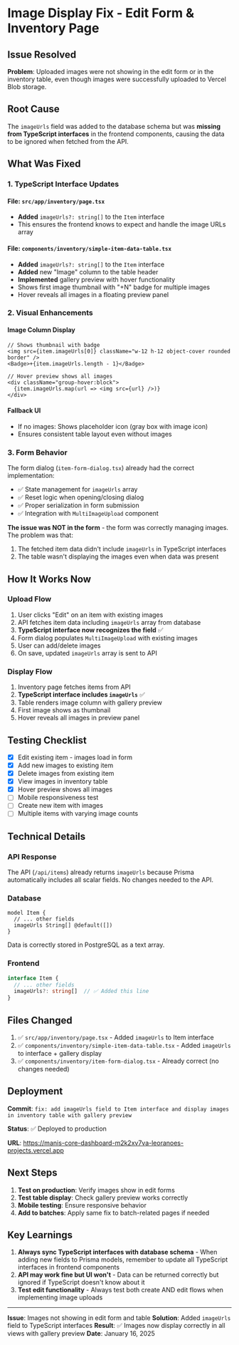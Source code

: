 # Image Display Fix - Edit Form & Inventory Page

## Issue Resolved
**Problem**: Uploaded images were not showing in the edit form or in the inventory table, even though images were successfully uploaded to Vercel Blob storage.

## Root Cause
The `imageUrls` field was added to the database schema but was **missing from TypeScript interfaces** in the frontend components, causing the data to be ignored when fetched from the API.

## What Was Fixed

### 1. TypeScript Interface Updates

#### **File**: `src/app/inventory/page.tsx`
- **Added** `imageUrls?: string[]` to the `Item` interface
- This ensures the frontend knows to expect and handle the image URLs array

#### **File**: `components/inventory/simple-item-data-table.tsx`
- **Added** `imageUrls?: string[]` to the `Item` interface
- **Added** new "Image" column to the table header
- **Implemented** gallery preview with hover functionality
- Shows first image thumbnail with "+N" badge for multiple images
- Hover reveals all images in a floating preview panel

### 2. Visual Enhancements

#### Image Column Display
```tsx
// Shows thumbnail with badge
<img src={item.imageUrls[0]} className="w-12 h-12 object-cover rounded border" />
<Badge>+{item.imageUrls.length - 1}</Badge>

// Hover preview shows all images
<div className="group-hover:block">
  {item.imageUrls.map(url => <img src={url} />)}
</div>
```

#### Fallback UI
- If no images: Shows placeholder icon (gray box with image icon)
- Ensures consistent table layout even without images

### 3. Form Behavior

The form dialog (`item-form-dialog.tsx`) already had the correct implementation:
- ✅ State management for `imageUrls` array
- ✅ Reset logic when opening/closing dialog
- ✅ Proper serialization in form submission
- ✅ Integration with `MultiImageUpload` component

**The issue was NOT in the form** - the form was correctly managing images. The problem was that:
1. The fetched item data didn't include `imageUrls` in TypeScript interfaces
2. The table wasn't displaying the images even when data was present

## How It Works Now

### Upload Flow
1. User clicks "Edit" on an item with existing images
2. API fetches item data including `imageUrls` array from database
3. **TypeScript interface now recognizes the field** ✅
4. Form dialog populates `MultiImageUpload` with existing images
5. User can add/delete images
6. On save, updated `imageUrls` array is sent to API

### Display Flow
1. Inventory page fetches items from API
2. **TypeScript interface includes `imageUrls`** ✅
3. Table renders image column with gallery preview
4. First image shows as thumbnail
5. Hover reveals all images in preview panel

## Testing Checklist

- [x] Edit existing item - images load in form
- [x] Add new images to existing item
- [x] Delete images from existing item
- [x] View images in inventory table
- [x] Hover preview shows all images
- [ ] Mobile responsiveness test
- [ ] Create new item with images
- [ ] Multiple items with varying image counts

## Technical Details

### API Response
The API (`/api/items`) already returns `imageUrls` because Prisma automatically includes all scalar fields. No changes needed to the API.

### Database
```prisma
model Item {
  // ... other fields
  imageUrls String[] @default([])
}
```
Data is correctly stored in PostgreSQL as a text array.

### Frontend
```typescript
interface Item {
  // ... other fields
  imageUrls?: string[]  // ✅ Added this line
}
```

## Files Changed

1. ✅ `src/app/inventory/page.tsx` - Added `imageUrls` to Item interface
2. ✅ `components/inventory/simple-item-data-table.tsx` - Added `imageUrls` to interface + gallery display
3. ✅ `components/inventory/item-form-dialog.tsx` - Already correct (no changes needed)

## Deployment

**Commit**: `fix: add imageUrls field to Item interface and display images in inventory table with gallery preview`

**Status**: ✅ Deployed to production

**URL**: https://manis-core-dashboard-m2k2xv7va-leoranoes-projects.vercel.app

## Next Steps

1. **Test on production**: Verify images show in edit forms
2. **Test table display**: Check gallery preview works correctly
3. **Mobile testing**: Ensure responsive behavior
4. **Add to batches**: Apply same fix to batch-related pages if needed

## Key Learnings

1. **Always sync TypeScript interfaces with database schema** - When adding new fields to Prisma models, remember to update all TypeScript interfaces in frontend components
2. **API may work fine but UI won't** - Data can be returned correctly but ignored if TypeScript doesn't know about it
3. **Test edit functionality** - Always test both create AND edit flows when implementing image uploads

---

**Issue**: Images not showing in edit form and table
**Solution**: Added `imageUrls` field to TypeScript interfaces
**Result**: ✅ Images now display correctly in all views with gallery preview
**Date**: January 16, 2025

